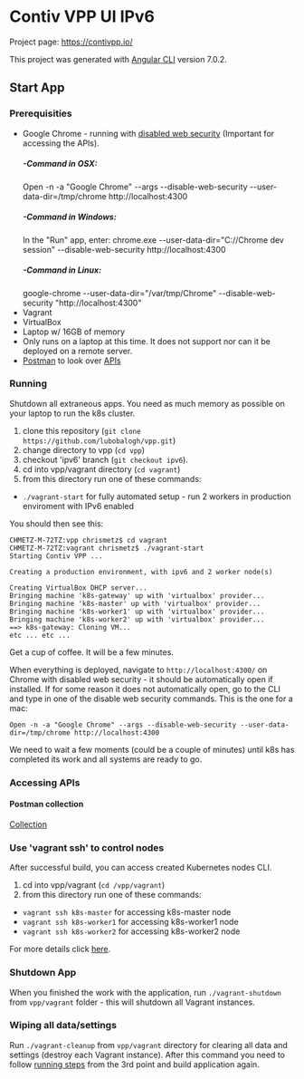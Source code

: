 # Contiv VPP UI IPv6

Project page: https://contivpp.io/

This project was generated with [Angular CLI](https://github.com/angular/angular-cli) version 7.0.2.

## Start App

### Prerequisities

- Google Chrome - running with [disabled web security](https://stackoverflow.com/questions/3102819/disable-same-origin-policy-in-chrome) (Important for accessing the APIs).
    ##### -Command in OSX:
    Open -n -a "Google Chrome" --args --disable-web-security --user-data-dir=/tmp/chrome http://localhost:4300
    ##### -Command in Windows:
    In the "Run" app, enter: chrome.exe --user-data-dir="C://Chrome dev session" --disable-web-security http://localhost:4300
    ##### -Command in Linux:
    google-chrome --user-data-dir="/var/tmp/Chrome" --disable-web-security "http://localhost:4300"
- Vagrant
- VirtualBox
- Laptop w/ 16GB of memory
- Only runs on a laptop at this time. It does not support nor can it be deployed on a remote server.
- [Postman](https://www.getpostman.com/) to look over [APIs](https://github.com/ligato/vpp-agent/tree/dev/plugins/restv2)

### Running

Shutdown all extraneous apps. You need as much memory as possible on your laptop to run the k8s cluster.

1. clone this repository (`git clone https://github.com/lubobalogh/vpp.git`)
2. change directory to vpp (`cd vpp`)
3. checkout 'ipv6' branch (`git checkout ipv6`).
4. cd into vpp/vagrant directory (`cd vagrant`)
5. from this directory run one of these commands:
- `./vagrant-start` for fully automated setup - run 2 workers in production enviroment with IPv6 enabled

You should then see this:

	CHMETZ-M-72TZ:vpp chrismetz$ cd vagrant
	CHMETZ-M-72TZ:vagrant chrismetz$ ./vagrant-start
	Starting Contiv VPP ...

	Creating a production environment, with ipv6 and 2 worker node(s)

	Creating VirtualBox DHCP server...
	Bringing machine 'k8s-gateway' up with 'virtualbox' provider...
	Bringing machine 'k8s-master' up with 'virtualbox' provider...
	Bringing machine 'k8s-worker1' up with 'virtualbox' provider...
	Bringing machine 'k8s-worker2' up with 'virtualbox' provider...
	==> k8s-gateway: Cloning VM...
	etc ... etc ...

Get a cup of coffee. It will be a few minutes.

When everything is deployed, navigate to `http://localhost:4300/` on Chrome with disabled web security - it should be automatically open if installed. If for some reason it does not automatically open, go to the CLI and type in one of the disable web security commands. This is the one for a mac:

	Open -n -a "Google Chrome" --args --disable-web-security --user-data-dir=/tmp/chrome http://localhost:4300

We need to wait a few moments (could be a couple of minutes) until k8s has completed its work and all systems are ready to go.


### Accessing APIs

#### Postman collection
[Collection](../docs/ContivVPP.postman_collection.json)

### Use 'vagrant ssh' to control nodes
After successful build, you can access created Kubernetes nodes CLI.

1. cd into vpp/vagrant (`cd /vpp/vagrant`)
2. from this directory run one of these commands:
- `vagrant ssh k8s-master` for accessing k8s-master node
- `vagrant ssh k8s-worker1` for accessing k8s-worker1 node
- `vagrant ssh k8s-worker2` for accessing k8s-worker2 node

For more details click [here](https://github.com/contiv/vpp/tree/master/vagrant).

### Shutdown App
When you finished the work with the application, run `./vagrant-shutdown` from `vpp/vagrant` folder - this will shutdown all Vagrant instances.

### Wiping all data/settings

Run `./vagrant-cleanup` from `vpp/vagrant` directory for clearing all data and settings (destroy each Vagrant instance). After this command you need to follow [running steps](#running) from the 3rd point and build application again.
